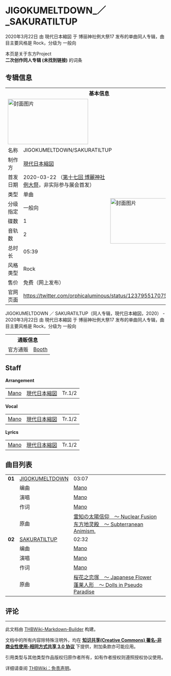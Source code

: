 # JIGOKUMELTDOWN_／_SAKURATILTUP

<!-- source html: G:\repos\THBWiki-Markdown-Builder\THBWikiMarkdown\Temp\main\f\fd\ns0%3AJIGOKUMELTDOWN_%EF%BC%8F_SAKURATILTUP.html -->

2020年3月22日 由 現代日本縮図 于 博丽神社例大祭17 发布的单曲同人专辑，曲目主要风格是 Rock，分级为 一般向

本页是关于东方Project  
 **二次创作同人专辑 (未找到链接)** 的词条

## 专辑信息

<table><tbody><tr><th colspan="3">基本信息</th></tr><tr><td class="cover-artwork-mobile" colspan="2"><a href="./文件-JIGOKUMELTDOWN_／_SAKURATILTUP封面.jpg.md" class="image" title="封面图片"><img alt="封面图片" src="https://upload.thwiki.cc/thumb/7/7d/JIGOKUMELTDOWN_%EF%BC%8F_SAKURATILTUP%E5%B0%81%E9%9D%A2.jpg/252px-JIGOKUMELTDOWN_%EF%BC%8F_SAKURATILTUP%E5%B0%81%E9%9D%A2.jpg" decoding="async" loading="lazy" width="252" height="142" srcset="https://upload.thwiki.cc/thumb/7/7d/JIGOKUMELTDOWN_%EF%BC%8F_SAKURATILTUP%E5%B0%81%E9%9D%A2.jpg/378px-JIGOKUMELTDOWN_%EF%BC%8F_SAKURATILTUP%E5%B0%81%E9%9D%A2.jpg 1.5x, https://upload.thwiki.cc/thumb/7/7d/JIGOKUMELTDOWN_%EF%BC%8F_SAKURATILTUP%E5%B0%81%E9%9D%A2.jpg/504px-JIGOKUMELTDOWN_%EF%BC%8F_SAKURATILTUP%E5%B0%81%E9%9D%A2.jpg 2x" data-file-width="1600" data-file-height="900"></a></td>
</tr><tr><td class="label">名称</td><td colspan="2"> JIGOKUMELTDOWN/SAKURATILTUP </td></tr><tr><td class="label">制作方</td><td><a href="./現代日本縮図.md" title="現代日本縮図">現代日本縮図</a></td><td class="cover-artwork" rowspan="9" style="min-width:252px;"><a href="./文件-JIGOKUMELTDOWN_／_SAKURATILTUP封面.jpg.md" class="image" title="封面图片"><img alt="封面图片" src="https://upload.thwiki.cc/thumb/7/7d/JIGOKUMELTDOWN_%EF%BC%8F_SAKURATILTUP%E5%B0%81%E9%9D%A2.jpg/252px-JIGOKUMELTDOWN_%EF%BC%8F_SAKURATILTUP%E5%B0%81%E9%9D%A2.jpg" decoding="async" loading="lazy" width="252" height="142" srcset="https://upload.thwiki.cc/thumb/7/7d/JIGOKUMELTDOWN_%EF%BC%8F_SAKURATILTUP%E5%B0%81%E9%9D%A2.jpg/378px-JIGOKUMELTDOWN_%EF%BC%8F_SAKURATILTUP%E5%B0%81%E9%9D%A2.jpg 1.5x, https://upload.thwiki.cc/thumb/7/7d/JIGOKUMELTDOWN_%EF%BC%8F_SAKURATILTUP%E5%B0%81%E9%9D%A2.jpg/504px-JIGOKUMELTDOWN_%EF%BC%8F_SAKURATILTUP%E5%B0%81%E9%9D%A2.jpg 2x" data-file-width="1600" data-file-height="900"></a></td>
</tr><tr><td class="label">首发日期</td><td>2020-03-22&#160;（<a href="/展会作品列表?e=%E5%8D%9A%E4%B8%BD%E7%A5%9E%E7%A4%BE%E4%BE%8B%E5%A4%A7%E7%A5%AD%2317">第十七回 博麗神社例大祭</a>，非实际参与展会首发）</td></tr><tr><td class="label">类型</td><td>单曲</td></tr><tr><td class="label">分级指定</td><td>一般向</td></tr><tr><td class="label">碟数</td><td>1</td></tr><tr><td class="label">音轨数</td><td>2</td></tr><tr><td class="label">总时长</td><td>05:39</td></tr><tr><td class="label">风格类型</td><td>Rock</td></tr><tr><td class="label">售价</td><td>免费（网上发布）</td></tr>
<tr><td class="label">官网页面</td><td colspan="2"><a rel="nofollow" class="external free" href="https://twitter.com/orphicaluminous/status/1237955170752802816">https://twitter.com/orphicaluminous/status/1237955170752802816</a></td></tr></tbody></table>

JIGOKUMELTDOWN ／ SAKURATILTUP（同人专辑，現代日本縮図，2020） - 2020年3月22日 由 現代日本縮図 于 博丽神社例大祭17 发布的单曲同人专辑，曲目主要风格是 Rock，分级为 一般向

<table><tbody><tr><th colspan="3">通贩信息</th></tr><tr><td class="label">官方通贩</td><td colspan="2"><a rel="nofollow" class="external text" href="https://echoproject.booth.pm/items/1919070">Booth</a></td></tr></tbody></table>



## Staff
  
 **Arrangement**   

<table><tbody><tr><td><a href="./Mano.md" title="Mano">Mano</a></td><td><a href="./現代日本縮図.md" title="現代日本縮図">現代日本縮図</a></td><td>Tr.1/2</td></tr></tbody></table>

  
 **Vocal**   

<table><tbody><tr><td><a href="./Mano.md" title="Mano">Mano</a></td><td><a href="./現代日本縮図.md" title="現代日本縮図">現代日本縮図</a></td><td>Tr.1/2</td></tr></tbody></table>

  
 **Lyrics**   

<table><tbody><tr><td><a href="./Mano.md" title="Mano">Mano</a></td><td><a href="./現代日本縮図.md" title="現代日本縮図">現代日本縮図</a></td><td>Tr.1/2</td></tr></tbody></table>



## 曲目列表

<table><tbody><tr><td id="1" class="infoRD"><b>01</b></td><td id="JIGOKUMELTDOWN" colspan="2" class="title"><a href="./歌词-JIGOKUMELTDOWN.md" title="歌词:JIGOKUMELTDOWN">JIGOKUMELTDOWN</a><span class="thcsearchlinks"><a rel="nofollow" class="external text" href="https://cd.thwiki.cc?arrange=Mano&amp;vocal=Mano&amp;lyric=Mano&amp;ogmusic=霊知の太陽信仰　～ Nuclear Fusion&amp;fromwiki=JIGOKUMELTDOWN_／_SAKURATILTUP"><span title="搜索相似同人曲"></span></a></span></td><td class="time">03:07</td></tr><tr><td class="left"></td><td class="label">编曲</td><td class="text" colspan="2"><a href="./Mano.md" title="Mano">Mano</a><span class="thcsearchlinks"><a rel="nofollow" class="external text" href="https://cd.thwiki.cc?arrange=，Mano&amp;fromwiki=JIGOKUMELTDOWN_／_SAKURATILTUP"><span></span></a></span></td></tr><tr><td class="left"></td><td class="label">演唱</td><td class="text" colspan="2"><a href="./Mano.md" title="Mano">Mano</a><span class="thcsearchlinks"><a rel="nofollow" class="external text" href="https://cd.thwiki.cc?vocal=Mano&amp;fromwiki=JIGOKUMELTDOWN_／_SAKURATILTUP"><span></span></a></span></td></tr><tr><td class="left"></td><td class="label">作词</td><td class="text" colspan="2"><a href="./Mano.md" title="Mano">Mano</a><span class="thcsearchlinks"><a rel="nofollow" class="external text" href="https://cd.thwiki.cc?lyric=Mano&amp;fromwiki=JIGOKUMELTDOWN_／_SAKURATILTUP"><span></span></a></span></td></tr><tr><td class="left"></td><td class="label">原曲</td><td class="text" colspan="2"><span class="thcsearchlinks"><a rel="nofollow" class="external text" href="https://cd.thwiki.cc?ogmusic=霊知の太陽信仰　～ Nuclear Fusion&amp;fromwiki=JIGOKUMELTDOWN_／_SAKURATILTUP"><span></span></a></span><div class="ogmusic"><a href="./霊知の太陽信仰_～_Nuclear_Fusion.md" class="mw-redirect" title="霊知の太陽信仰 ～ Nuclear Fusion">霊知の太陽信仰　～ Nuclear Fusion</a></div><div class="source"><a href="./东方地灵殿_～_Subterranean_Animism..md" class="mw-redirect" title="东方地灵殿 ～ Subterranean Animism.">东方地灵殿　～ Subterranean Animism.</a></div></td></tr>
<tr><td id="2" class="infoRD"><b>02</b></td><td id="SAKURATILTUP" colspan="2" class="title"><a href="./歌词-SAKURATILTUP.md" title="歌词:SAKURATILTUP">SAKURATILTUP</a><span class="thcsearchlinks"><a rel="nofollow" class="external text" href="https://cd.thwiki.cc?arrange=Mano&amp;vocal=Mano&amp;lyric=Mano&amp;ogmusic=桜花之恋塚　～ Japanese Flower&amp;fromwiki=JIGOKUMELTDOWN_／_SAKURATILTUP"><span title="搜索相似同人曲"></span></a></span></td><td class="time">02:32</td></tr><tr><td class="left"></td><td class="label">编曲</td><td class="text" colspan="2"><a href="./Mano.md" title="Mano">Mano</a><span class="thcsearchlinks"><a rel="nofollow" class="external text" href="https://cd.thwiki.cc?arrange=，Mano&amp;fromwiki=JIGOKUMELTDOWN_／_SAKURATILTUP"><span></span></a></span></td></tr><tr><td class="left"></td><td class="label">演唱</td><td class="text" colspan="2"><a href="./Mano.md" title="Mano">Mano</a><span class="thcsearchlinks"><a rel="nofollow" class="external text" href="https://cd.thwiki.cc?vocal=Mano&amp;fromwiki=JIGOKUMELTDOWN_／_SAKURATILTUP"><span></span></a></span></td></tr><tr><td class="left"></td><td class="label">作词</td><td class="text" colspan="2"><a href="./Mano.md" title="Mano">Mano</a><span class="thcsearchlinks"><a rel="nofollow" class="external text" href="https://cd.thwiki.cc?lyric=Mano&amp;fromwiki=JIGOKUMELTDOWN_／_SAKURATILTUP"><span></span></a></span></td></tr><tr><td class="left"></td><td class="label">原曲</td><td class="text" colspan="2"><span class="thcsearchlinks"><a rel="nofollow" class="external text" href="https://cd.thwiki.cc?ogmusic=桜花之恋塚　～ Japanese Flower&amp;fromwiki=JIGOKUMELTDOWN_／_SAKURATILTUP"><span></span></a></span><div class="ogmusic"><a href="./桜花之恋塚_～_Japanese_Flower.md" class="mw-redirect" title="桜花之恋塚 ～ Japanese Flower">桜花之恋塚　～ Japanese Flower</a></div><div class="source"><a href="./蓬莱人形_～_Dolls_in_Pseudo_Paradise.md" class="mw-redirect" title="蓬莱人形 ～ Dolls in Pseudo Paradise">蓬莱人形　～ Dolls in Pseudo Paradise</a></div></td></tr></tbody></table>



## 评论




---

此文档由 [THBWiki-Markdown-Builder](https://github.com/Delsin-Yu/THBWiki-Markdown-Builder) 构建。

文档中的所有内容除特殊注明外，均在 [**知识共享(Creative Commons) 署名-非商业性使用-相同方式共享 3.0 协议**](https://creativecommons.org/licenses/by-sa/3.0/deed.zh-hans) 下提供，附加条款亦可能应用。

引用类型与其他类型作品版权归原作者所有，如有作者授权则遵照授权协议使用。

详细请查阅 [THBWiki：免责声明](https://thbwiki.cc/THBWiki:%E5%85%8D%E8%B4%A3%E5%A3%B0%E6%98%8E)。

